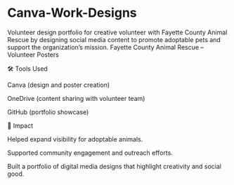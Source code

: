 # Canva-Work-Designs
Volunteer design portfolio for creative volunteer with Fayette County Animal Rescue by designing social media content to promote adoptable pets and support the organization’s mission.
Fayette County Animal Rescue – Volunteer Posters

🛠️ Tools Used

Canva (design and poster creation)

OneDrive (content sharing with volunteer team)

GitHub (portfolio showcase)

🎯 Impact

Helped expand visibility for adoptable animals.

Supported community engagement and outreach efforts.

Built a portfolio of digital media designs that highlight creativity and social good.
